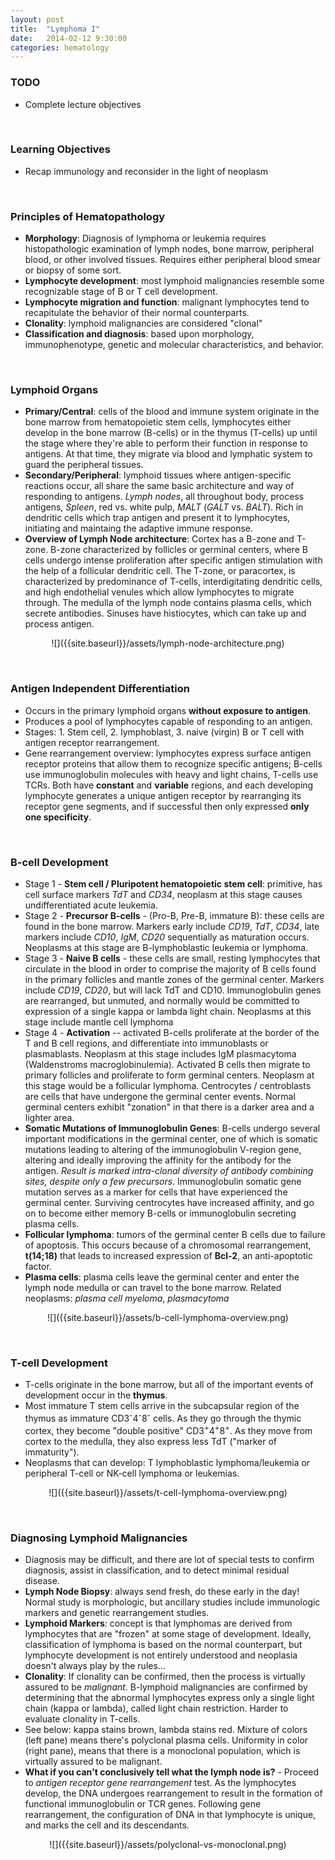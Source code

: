 ```yaml
---
layout: post
title:  "Lymphoma I"
date:   2014-02-12 9:30:00
categories: hematology
---
```


### TODO
- Complete lecture objectives

<span><br></span>

### Learning Objectives
- Recap immunology and reconsider in the light of neoplasm

<span><br></span>

### Principles of Hematopathology
- **Morphology**: Diagnosis of lymphoma or leukemia requires histopathologic examination of lymph nodes, bone marrow, peripheral blood, or other involved tissues. Requires either peripheral blood smear or biopsy of some sort.
- **Lymphocyte development**: most lymphoid malignancies resemble some recognizable stage of B or T cell development.
- **Lymphocyte migration and function**: malignant lymphocytes tend to recapitulate the behavior of their normal counterparts.
- **Clonality**: lymphoid malignancies are considered "clonal"
- **Classification and diagnosis**: based upon morphology, immunophenotype, genetic and molecular characteristics, and behavior.

<span><br></span>

### Lymphoid Organs
- **Primary/Central**: cells of the blood and immune system originate in the bone marrow from hematopoietic stem cells, lymphocytes either develop in the bone marrow (B-cells) or in the thymus (T-cells) up until the stage where they're able to perform their function in response to antigens. At that time, they migrate via blood and lymphatic system to guard the peripheral tissues. 
- **Secondary/Peripheral**: lymphoid tissues where antigen-specific reactions occur, all share the same basic architecture and way of responding to antigens. *Lymph nodes*, all throughout body, process antigens, *Spleen*, red vs. white pulp, *MALT* (*GALT* vs. *BALT*). Rich in dendritic cells which trap antigen and present it to lymphocytes, initiating and maintaing the adaptive immune response. 
- **Overview of Lymph Node architecture**: Cortex has a B-zone and T-zone. B-zone characterized by follicles or germinal centers, where B cells undergo intense proliferation after specific antigen stimulation with the help of a follicular dendritic cell. The T-zone, or paracortex, is characterized by predominance of T-cells, interdigitating dendritic cells, and high endothelial venules which allow lymphocytes to migrate through. The medulla of the lymph node contains plasma cells, which secrete antibodies. Sinuses have histiocytes, which can take up and process antigen.

<!-- TODO: Shrink this by 25% -->
<div style="text-align:center;" markdown="1">
![]({{site.baseurl}}/assets/lymph-node-architecture.png)
</div>

<span><br></span>

### Antigen Independent Differentiation
- Occurs in the primary lymphoid organs **without exposure to antigen**.
- Produces a pool of lymphocytes capable of responding to an antigen.
- Stages: 1. Stem cell, 2. lymphoblast, 3. naive (virgin) B or T cell with antigen receptor rearrangement.
- Gene rearrangement overview: lymphocytes express surface antigen receptor proteins that allow them to recognize specific antigens; B-cells use immunoglobulin molecules with heavy and light chains, T-cells use TCRs. Both have **constant** and **variable** regions, and each developing lymphocyte generates a unique antigen receptor by rearranging its receptor gene segments, and if successful then only expressed **only one specificity**.

<span><br></span>

### B-cell Development
- Stage 1 - **Stem cell / Pluripotent hematopoietic stem cell**: primitive, has cell surface markers *TdT* and *CD34*, neoplasm at this stage causes undifferentiated acute leukemia.
- Stage 2 - **Precursor B-cells** - (Pro-B, Pre-B, immature B): these cells are found in the bone marrow. Markers early include *CD19*, *TdT*, *CD34*, late markers include *CD10*, *IgM*, *CD20* sequentially as maturation occurs. Neoplasms at this stage are B-lymphoblastic leukemia or lymphoma.
- Stage 3 - **Naive B cells** - these cells are small, resting lymphocytes that circulate in the blood in order to comprise the majority of B cells found in the primary follicles and mantle zones of the germinal center. Markers include *CD19*, *CD20*, but will lack TdT and CD10. Immunoglobulin genes are rearranged, but unmuted, and normally would be committed to expression of a single kappa or lambda light chain. Neoplasms at this stage include mantle cell lymphoma
- Stage 4 - **Activation** -- activated B-cells proliferate at the border of the T and B cell regions, and differentiate into immunoblasts or plasmablasts. Neoplasm at this stage includes IgM plasmacytoma (Waldenstroms macroglobinulemia). Activated B cells then migrate to primary follicles and proliferate to form germinal centers. Neoplasm at this stage would be a follicular lymphoma. Centrocytes / centroblasts are cells that have undergone the germinal center events. Normal germinal centers exhibit "zonation" in that there is a darker area and a lighter area.
- **Somatic Mutations of Immunoglobulin Genes**: B-cells undergo several important modifications in the germinal center, one of which is somatic mutations leading to altering of the immunoglobulin V-region gene, altering and ideally improving the affinity for the antibody for the antigen. *Result is marked intra-clonal diversity of antibody combining sites, despite only a few precursors*. Immunoglobulin somatic gene mutation serves as a marker for cells that have experienced the germinal center. Surviving centrocytes have increased affinity, and go on to become either memory B-cells or immunoglobulin secreting plasma cells.
- **Follicular lymphoma**: tumors of the germinal center B cells due to failure of apoptosis. This occurs because of a chromosomal rearrangement, **t(14;18)** that leads to increased expression of **Bcl-2**, an anti-apoptotic factor. 
- **Plasma cells**: plasma cells leave the germinal center and enter the lymph node medulla or can travel to the bone marrow. Related neoplasms: *plasma cell myeloma*, *plasmacytoma*

<!-- TODO: Shrink this by 25% -->
<div style="text-align:center;" markdown="1">
![]({{site.baseurl}}/assets/b-cell-lymphoma-overview.png)
</div>

<span><br></span>

### T-cell Development
- T-cells originate in the bone marrow, but all of the important events of development occur in the **thymus**.
- Most immature T stem cells arrive in the subcapsular region of the thymus as immature CD3<sup>-</sup>4<sup>-</sup>8<sup>-</sup> cells. As they go through the thymic cortex, they become "double positive" CD3<sup>+</sup>4<sup>+</sup>8<sup>+</sup>. As they move from cortex to the medulla, they also express less TdT ("marker of immaturity").
- Neoplasms that can develop: T lymphoblastic lymphoma/leukemia or peripheral T-cell or NK-cell lymphoma or leukemias.

<!-- TODO: Shrink this by 25% -->
<div style="text-align:center;" markdown="1">
![]({{site.baseurl}}/assets/t-cell-lymphoma-overview.png)
</div>

<span><br></span>

### Diagnosing Lymphoid Malignancies
- Diagnosis may be difficult, and there are lot of special tests to confirm diagnosis, assist in classification, and to detect minimal residual disease.
- **Lymph Node Biopsy**: always send fresh, do these early in the day! Normal study is morphologic, but ancillary studies include immunologic markers and genetic rearrangement studies.
- **Lymphoid Markers**: concept is that lymphomas are derived from lymphocytes that are "frozen" at some stage of development. Ideally, classification of lymphoma is based on the normal counterpart, but lymphocyte development is not entirely understood and neoplasia doesn't always play by the rules...
- **Clonality**: If clonality can be confirmed, then the process is virtually assured to be *malignant*. B-lymphoid malignancies are confirmed by determining that the abnormal lymphocytes express only a single light chain (kappa or lambda), called light chain restriction. Harder to evaluate clonality in T-cells.
- See below: kappa stains brown, lambda stains red. Mixture of colors (left pane) means there's polyclonal plasma cells. Uniformity in color (right pane), means that there is a monoclonal population, which is virtually assured to be malignant.
- **What if you can't conclusively tell what the lymph node is?** - Proceed to *antigen receptor gene rearrangement* test. As the lymphocytes develop, the DNA undergoes rearrangement to result in the formation of functional immunoglobulin or TCR genes. Following gene rearrangement, the configuration of DNA in that lymphocyte is unique, and marks the cell and its descendants.

<!-- TODO: Shrink this by 25% -->
<div style="text-align:center;" markdown="1">
![]({{site.baseurl}}/assets/polyclonal-vs-monoclonal.png)
</div>
